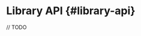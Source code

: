 # Library API {#library-api}

// TODO

<!-- MAIN -->

<!-- ## `t()` <Badge type="info" text="hook/composable" />

## `<T>` <Badge type="info" text="component" />

## `v()` <Badge type="info" text="hook/composable" />

## `u()` <Badge type="info" text="hook/composable" />

## `dn()` <Badge type="info" text="hook/composable" />

## `useI18n()` <Badge type="info" text="hook/composable" />

## `useLocale()` <Badge type="info" text="hook/composable" />

## `createPsitta()` <Badge type="info" text="helper" />
 -->
